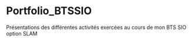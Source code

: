 # Portfolio_BTSSIO
Présentations des différentes activités exercées au cours de mon BTS SIO option SLAM
